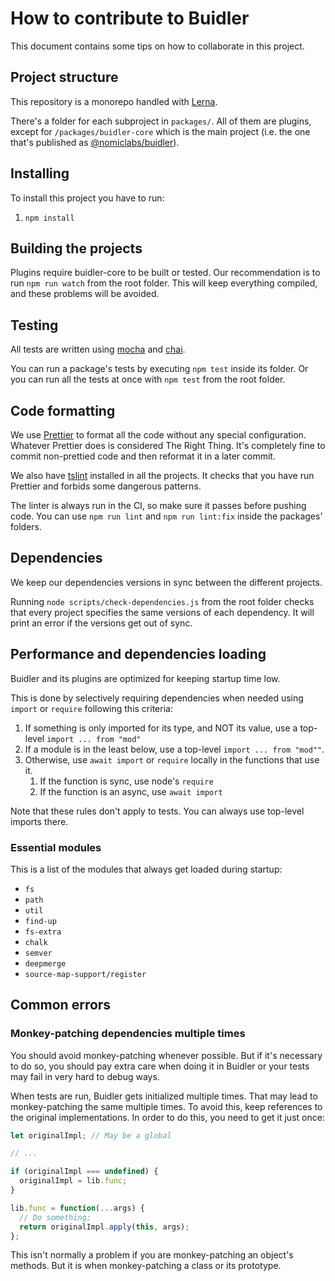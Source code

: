 # How to contribute to Buidler

This document contains some tips on how to collaborate in this project.

## Project structure

This repository is a monorepo handled with [Lerna](https://github.com/lerna/lerna).

There's a folder for each subproject in `packages/`. All of them are plugins, except for `/packages/buidler-core` which
is the main project (i.e. the one that's published as [@nomiclabs/buidler](https://npmjs.com/package/@nomiclabs/buidler)).

## Installing

To install this project you have to run:

1. `npm install`

## Building the projects

Plugins require buidler-core to be built or tested. Our recommendation is to run `npm run watch` from the root folder.
This will keep everything compiled, and these problems will be avoided.

## Testing

All tests are written using [mocha](https://mochajs.org) and [chai](https://www.chaijs.com).

You can run a package's tests by executing `npm test` inside its folder. Or you can run all the tests at once with
`npm test` from the root folder.

## Code formatting

We use [Prettier](https://prettier.io/) to format all the code without any special configuration. Whatever Prettier does
is considered The Right Thing. It's completely fine to commit non-prettied code and then reformat it in a later commit.

We also have [tslint](https://palantir.github.io/tslint/) installed in all the projects. It checks that you have run
Prettier and forbids some dangerous patterns.

The linter is always run in the CI, so make sure it passes before pushing code. You can use `npm run lint` and
`npm run lint:fix` inside the packages' folders.

## Dependencies

We keep our dependencies versions in sync between the different projects.

Running `node scripts/check-dependencies.js` from the root folder checks that every project specifies the same versions
of each dependency. It will print an error if the versions get out of sync.

## Performance and dependencies loading

Buidler and its plugins are optimized for keeping startup time low.

This is done by selectively requiring dependencies when needed using `import` or `require` following this criteria:

1. If something is only imported for its type, and NOT its value, use a top-level `import ... from "mod"`
1. If a module is in the least below, use a top-level `import ... from "mod""`.
1. Otherwise, use `await import` or `require` locally in the functions that use it.
   1. If the function is sync, use node's `require`
   2. If the function is an async, use `await import`

Note that these rules don't apply to tests. You can always use top-level imports there.

### Essential modules

This is a list of the modules that always get loaded during startup:

- `fs`
- `path`
- `util`
- `find-up`
- `fs-extra`
- `chalk`
- `semver`
- `deepmerge`
- `source-map-support/register`

## Common errors

### Monkey-patching dependencies multiple times

You should avoid monkey-patching whenever possible. But if it's necessary to do so, you should pay extra care when doing
it in Buidler or your tests may fail in very hard to debug ways.

When tests are run, Buidler gets initialized multiple times. That may lead to monkey-patching the same multiple times.
To avoid this, keep references to the original implementations. In order to do this, you need to get it just once:

```js
let originalImpl; // May be a global

// ...

if (originalImpl === undefined) {
  originalImpl = lib.func;
}

lib.func = function(...args) {
  // Do something;
  return originalImpl.apply(this, args);
};
```

This isn't normally a problem if you are monkey-patching an object's methods. But it is when monkey-patching a class
or its prototype.
